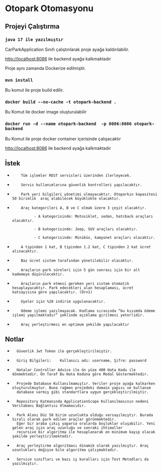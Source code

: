# Otopark Otomasyonu

## Projeyi Çalıştırma

### `java 17 ile yazılmıştır`

CarParkApplication Sınıfı çalıştırılarak proje ayağa kaldırılabilir.

[http://localhost:8086](http://localhost:8086)
ile backend ayağa kalkmaktadır

Proje aynı zamanda Dockerize edilmiştir.

### `mvn install`

Bu komut ile proje build edilir.

### `docker build --no-cache -t otopark-backend .`

Bu Komut ile docker image oluşturulabilir

### `docker run -d --name otopark-backend  -p 8086:8086 otopark-backend`

Bu Komut ile proje docker container içerisinde çalışacaktır

[http://localhost:8086](http://localhost:8086)
ile backend ayağa kalkmaktadır

## İstek

-         Tüm işlemler REST servisleri üzerinden ilerleyecek.

-         Servis kullanımlarına güvenlik kontrolleri yapılacaktır.

-         Park yeri bilgileri yönetimi olmayacaktır. Otoparkın kapasitesi 50 birimlik  araç alabilecek büyüklükte olacaktır.

-         Araç kategorileri A, B ve C olmak üzere 3 çeşit olacaktır.

                - A kategorisinde: Motosiklet, sedan, hatcback araçları olacaktır.

                - B kategorisinde: Jeep, SUV araçları olacaktır.

                - C kategorisinde: Minibüs, kamyonet araçları olacaktır.

-         A tipinden 1 kat, B tipinden 1.2 kat, C tipinden 2 kat ücret alınacaktır.

-         Baz ücret sistem tarafından yönetilebilir olacaktır.

-         Araçların park süreleri için 5 gün sonrası için bir alt kademeye düşürülecektir.

-         Araçların park etmesi gereken yeri sistem otomatik hesaplayacaktır. Park edecekleri alan hesaplaması, ücret katsayısına göre yapılacaktır. (Örn1)

-         Üyeler için %20 indirim uygulanacaktır.

-         Ödeme işlemi yazılmayacak. Kodlama sırasında “bu kısımda ödeme işlemi yapılmaktadır” şeklinde açıklama girilmesi yeterlidir.

-         Araç yerleştirmesi en optimum şekilde yapılacaktır


## Notlar

-       Güvenlik Jwt Token ile gerçekleştirilmiştir.

-       Giriş Bilgileri:    Kullanıcı adı: username, Şifre: password 

-       Hatalar Controller Advice ile ön yüze 400 Hata Kodu ile dönmektedir. Ön Taraf Bu Hata Koduna göre Modal Göstermektedir.

-       Projede Database Kullanılmamıştır. Veriler proje ayağa kalkarken oluşturulmuştur. Buna rağmen projedeki domain yapısı ve kullanım
        database varmış gibi standartlara uygun gerçekleştirilmiştir.

-       Repository Katmanında ApplicationScope Kullanılmasının nedeni Veritabanı Bağlantısı Olmamasıdır.

-       Park Alanı Düz 50 birim uzunlukta olduğu varsayılmıştır. Burada Sıralı olarak park edilen araçlar görünmektedir.
        Eğer bir araba çıkış yaparsa oralarda boşluklar oluşabilir. Yeni gelen araç için araç uzunluğu ve sonraki ihtimaller 
        recursive bir algoritma ile hesaplanarak en minimum kayıp olacak şekilde yerleştirilmektedir.
        
-       Araç yerleştirme algoritması dinamik olarak yazılmıştır. Araç uzunlukları değişse bile algoritma çalışmaktadır.

-       Service sınıfları ve bazı iş kuralları için Test Metodları da yazılmıştır.
